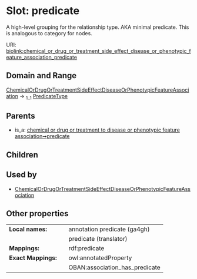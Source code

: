 
# Slot: predicate


A high-level grouping for the relationship type. AKA minimal predicate. This is analogous to category for nodes.

URI: [biolink:chemical_or_drug_or_treatment_side_effect_disease_or_phenotypic_feature_association_predicate](https://w3id.org/biolink/vocab/chemical_or_drug_or_treatment_side_effect_disease_or_phenotypic_feature_association_predicate)


## Domain and Range

[ChemicalOrDrugOrTreatmentSideEffectDiseaseOrPhenotypicFeatureAssociation](ChemicalOrDrugOrTreatmentSideEffectDiseaseOrPhenotypicFeatureAssociation.md) &#8594;  <sub>1..1</sub> [PredicateType](types/PredicateType.md)

## Parents

 *  is_a: [chemical or drug or treatment to disease or phenotypic feature association➞predicate](chemical_or_drug_or_treatment_to_disease_or_phenotypic_feature_association_predicate.md)

## Children


## Used by

 * [ChemicalOrDrugOrTreatmentSideEffectDiseaseOrPhenotypicFeatureAssociation](ChemicalOrDrugOrTreatmentSideEffectDiseaseOrPhenotypicFeatureAssociation.md)

## Other properties

|  |  |  |
| --- | --- | --- |
| **Local names:** | | annotation predicate (ga4gh) |
|  | | predicate (translator) |
| **Mappings:** | | rdf:predicate |
| **Exact Mappings:** | | owl:annotatedProperty |
|  | | OBAN:association_has_predicate |

